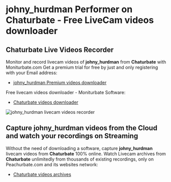 # johny_hurdman Performer on Chaturbate - Free LiveCam videos downloader

## Chaturbate Live Videos Recorder

Monitor and record livecam videos of **johny_hurdman** from **Chaturbate** with Moniturbate.com
Get a premium trial for free by just and only registering with your Email address:
* [johny_hurdman Premium videos downloader](https://moniturbate.com/request-demo-licence-key.html)

Free livecam videos downloader - Moniturbate Software:
* [Chaturbate videos downloader](https://moniturbate.com/moniturbate-download-software.html)

![johny_hurdman livecam videos recorder](https://peachurnet.com/templates/moniturbate-software.png)


## Capture johny_hurdman videos from the Cloud and watch your recordings on Streaming

Without the need of downloading a software, capture **johny_hurdman** livecam videos from **Chaturbate** 100% online.
Watch Livecam archives from **Chaturbate** unlimitedly from thousands of existing recordings, only on Peachurbate.com and its websites network:
* [Chaturbate videos archives](https://peachurnet.com/)
